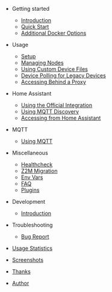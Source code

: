 <!-- markdownlint-disable MD041 -->

- Getting started
  - [Introduction](README.md)
  - [Quick Start](getting-started/quick-start.md)
  - [Additional Docker Options](https://github.com/zwave-js/zwavejs2mqtt/tree/master/docker/README.md)

- Usage

  - [Setup](usage/setup.md)
  - [Managing Nodes](usage/nodes-management.md)
  - [Using Custom Device Files](usage/custom-device-files.md)
  - [Device Polling for Legacy Devices](usage/polling.md)
  - [Accessing Behind a Proxy](usage/reverse-proxy.md)

- Home Assistant

  - [Using the Official Integration](homeassistant/homeassistant-official.md)
  - [Using MQTT Discovery](homeassistant/homeassistant-mqtt.md)
  - [Accessing from Home Assistant](homeassistant/accessing-lovelace.md)

- MQTT

  - [Using MQTT](guide/mqtt.md)

- Miscellaneous

  - [Healthcheck](guide/healthcheck.md)
  - [Z2M Migration](guide/migrating.md)
  - [Env Vars](guide/env-vars.md)
  - [FAQ](guide/faq.md)
  - [Plugins](guide/plugins.md)

- Development

  - [Introduction](development/intro.md)

- Troubleshooting

  - [Bug Report](troubleshooting/bug_report.md)

- [Usage Statistics](usage_stats.md)
- [Screenshots](screenshots.md)
- [Thanks](thanks.md)
- [Author](author.md)
